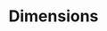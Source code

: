 ---
layout: default
bigquery: https://console.cloud.google.com/bigquery?p=covid-19-dimensions-ai&page=table&d=data&t=publications
contributors: Digital Science, https://www.digital-science.com/
cost: Free for personal, non-commercial use.
description: Dimensions contains more than 100 million publications, ranging from
  articles published in scholarly journals, books and book chapters, to preprints
  and conference proceedings. All publications are contextualized with linked data
  sets, funding, publications, patents, clinical trials, and policy documents. You
  can also view associated categories, funders, institutions, and researcher profiles.
documentation: https://docs.dimensions.ai/bigquery/index.html
last_edit: 04/12/2022, 11:52:33
location: https://www.dimensions.ai/products/free/
maintained_by: Digital Science, https://www.digital-science.com/
schema_fields:
- date_inserted
- mesh_terms
- funding_cad
- source_id
- pmid
- open_access_categories_v2
- original_assignee_orgs
- concepts
- date_print
- embargo_date
- type
- phase
- proceedings_title
- date_online
- funding_cny
- resulting_publication_doi
- associated_grant_ids
- funder_org_countries
- funder_countries
- funding_gbp
- repository_url
- citation_string
- filing_status
- funding_eur
- legal_status
- license
- altmetrics
- funding_chf
- subtitles
- original_title
- assignee_countries
- cited_by_ids
- doi
- granted_date
- citations_count
- category_uoa
- priority_year
- category_hrcs_rac
- expiration_year
- funder_org_acronyms
- funder_org_cities
- family_count
- cpc
- abstract
- priority_date
- category_bra
- original_assignee
- jurisdiction
- pages
- publication_ids
- linkout
- current_assignee
- funder_org
- journal
- research_org_country_names
- funder_orgs
- end_date
- investigators
- email_address
- acknowledgements
- metrics
- date_modified
- acronym
- address
- associated_publication_id
- assignee_orgs
- reference_ids
- family_members_ids
- category_hra
- supporting_grant_ids
- category_hrcs_hc
- researcher_ids
- registry
- filing_date
- editors
- external_ids
- research_org_state_codes
- current_assignee_countries
- name
- funder_org_state_codes
- funding_details
- parent_id
- brief_title
- year
- family_id
- publisher
- category_icrp_ct
- inventor_names
- funding_currency
- interventions
- wikipedia_url
- associated_publication_doi
- date_normal
- resulting_publication_ids
- conference
- funding_nzd
- id
- ipcr
- date_imported_gbq
- research_orgs
- aliases
- volume
- foa_number
- expiration_date
- categories
- category_rcdc
- status
- established
- created_date
- research_org_cities
- filing_year
- isbn
- active_years
- labels
- category_icrp_cso
- category_for
- category_sdg
- pmcid
- funding_aud
- mesh_headings
- end_year
- research_org_state_names
- relationships
- conditions
- authors
- gender
- repository_id
- current_assignee_orgs
- clinical_trial_ids
- acronyms
- citations
- funding_amount
- language
- publication_date
- book_title
- book_series_title
- organisation_details
- description
- funding_usd
- associated_publication_arxiv_id
- patent_ids
- original_assignee_countries
- types
- arxiv_id
- associated_publication_pmid
- grant_number
- application_number
- legal_events
- issue
- eisbn
- research_org_city_names
- original_abstract
- open_access_categories
- start_date
- repository_name
- granted_year
- publication_year
- title
- research_org_countries
- date
- start_year
- journal_lists
- kind
- funding_jpy
- links
shortname: dimensions
tags:
- scholarly literature
- patents
- funding
- clinical trials
- academic profiles
terms_of_use: 'Use of both the Dimensions COVID-19 dataset and full Dimensions dataset
  are subject to the Dimensions Terms of use: https://www.dimensions.ai/policies-terms-legal '
title: Dimensions
uuid: dcff88bd-fe6b-4fdb-8159-809bf9d7bc1c
---